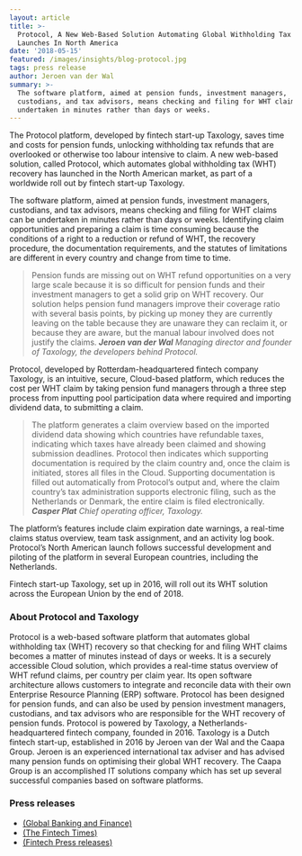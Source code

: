 ```yaml
---
layout: article
title: >-
  Protocol, A New Web-Based Solution Automating Global Withholding Tax Recovery,
  Launches In North America
date: '2018-05-15'
featured: /images/insights/blog-protocol.jpg
tags: press release
author: Jeroen van der Wal
summary: >-
  The software platform, aimed at pension funds, investment managers,
  custodians, and tax advisors, means checking and filing for WHT claims can be
  undertaken in minutes rather than days or weeks.
---
```

The Protocol platform, developed by fintech start-up Taxology, saves time and costs for pension funds, unlocking withholding tax refunds that are overlooked or otherwise too labour intensive to claim. A new web-based solution, called Protocol, which automates global withholding tax (WHT) recovery has launched in the North American market, as part of a worldwide roll out by fintech start-up Taxology.

The software platform, aimed at pension funds, investment managers, custodians, and tax advisors, means checking and filing for WHT claims can be undertaken in minutes rather than days or weeks. Identifying claim opportunities and preparing a claim is time consuming because the conditions of a right to a reduction or refund of WHT, the recovery procedure, the documentation requirements, and the statutes of limitations are different in every country and change from time to time.

> Pension funds are missing out on WHT refund opportunities on a very large scale because it is so difficult for pension funds and their investment managers to get a solid grip on WHT recovery. Our solution helps pension fund managers improve their coverage ratio with several basis points, by picking up money they are currently leaving on the table because they are unaware they can reclaim it, or because they are aware, but the manual labour involved does not justify the claims.
> _**Jeroen van der Wal** Managing director and founder of Taxology, the developers behind Protocol._

Protocol, developed by Rotterdam-headquartered fintech company Taxology, is an intuitive, secure, Cloud-based platform, which reduces the cost per WHT claim by taking pension fund managers through a three step process from inputting pool participation data where required and importing dividend data, to submitting a claim.

> The platform generates a claim overview based on the imported dividend data showing which countries have refundable taxes, indicating which taxes have already been claimed and showing submission deadlines. Protocol then indicates which supporting documentation is required by the claim country and, once the claim is initiated, stores all files in the Cloud. Supporting documentation is filled out automatically from Protocol’s output and, where the claim country’s tax administration supports electronic filing, such as the Netherlands or Denmark, the entire claim is filed electronically.
> _**Casper Plat** Chief operating officer, Taxology._

The platform’s features include claim expiration date warnings, a real-time claims status overview, team task assignment, and an activity log book. Protocol’s North American launch follows successful development and piloting of the platform in several European countries, including the Netherlands.

Fintech start-up Taxology, set up in 2016, will roll out its WHT solution across the European Union by the end of 2018.

### About Protocol and Taxology

Protocol is a web-based software platform that automates global withholding tax (WHT) recovery so that checking for and filing WHT claims becomes a matter of minutes instead of days or weeks. It is a securely accessible Cloud solution, which provides a real-time status overview of WHT refund claims, per country per claim year. Its open software architecture allows customers to integrate and reconcile data with their own Enterprise Resource Planning (ERP) software. Protocol has been designed for pension funds, and can also be used by pension investment managers, custodians, and tax advisors who are responsible for the WHT recovery of pension funds. Protocol is powered by Taxology, a Netherlands-headquartered fintech company, founded in 2016. Taxology is a Dutch fintech start-up, established in 2016 by Jeroen van der Wal and the Caapa Group. Jeroen is an experienced international tax adviser and has advised many pension funds on optimising their global WHT recovery. The Caapa Group is an accomplished IT solutions company which has set up several successful companies based on software platforms.

### Press releases

- [(Global Banking and Finance)](https://www.globalbankingandfinance.com/protocol-a-new-web-based-solution-automating-global-withholding-tax-recovery-launches-in-north-america/)
- [(The Fintech Times)](http://thefintechtimes.com/protocol-a-new-web-based-solution-automating-global-withholding-tax-recovery-launches-in-north-america/)
- [(Fintech Press releases)](http://www.fintechpressreleases.com/press_releases/protocol-a-new-web-based-solution-automating-global-withholding-tax-recovery-launches-in-north-america)
